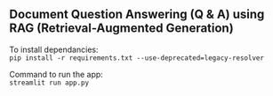 ## Document Question Answering (Q & A) using RAG (Retrieval-Augmented Generation)

To install dependancies:  
```pip install -r requirements.txt --use-deprecated=legacy-resolver```

Command to run the app:  
```streamlit run app.py```


